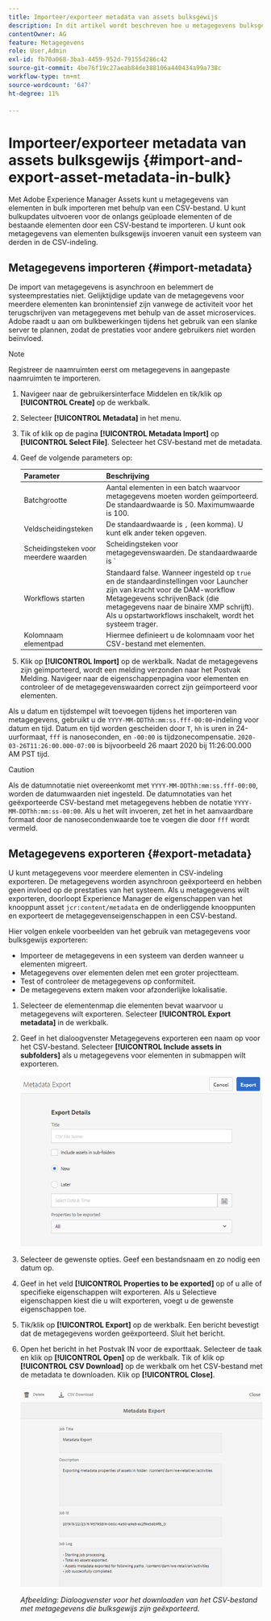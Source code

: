 ```yaml
---
title: Importeer/exporteer metadata van assets bulksgewijs
description: In dit artikel wordt beschreven hoe u metagegevens bulksgewijs kunt importeren en exporteren.
contentOwner: AG
feature: Metagegevens
role: User,Admin
exl-id: fb70a068-3ba3-4459-952d-79155d286c42
source-git-commit: 4be76f19c27aeab84de388106a440434a99a738c
workflow-type: tm+mt
source-wordcount: '647'
ht-degree: 11%

---
```


# Importeer/exporteer metadata van assets bulksgewijs {#import-and-export-asset-metadata-in-bulk}

Met Adobe Experience Manager Assets kunt u metagegevens van elementen in bulk importeren met behulp van een CSV-bestand. U kunt bulkupdates uitvoeren voor de onlangs geüploade elementen of de bestaande elementen door een CSV-bestand te importeren. U kunt ook metagegevens van elementen bulksgewijs invoeren vanuit een systeem van derden in de CSV-indeling.

## Metagegevens importeren {#import-metadata}

De import van metagegevens is asynchroon en belemmert de systeemprestaties niet. Gelijktijdige update van de metagegevens voor meerdere elementen kan bronintensief zijn vanwege de activiteit voor het terugschrijven van metagegevens met behulp van de asset microservices. Adobe raadt u aan om bulkbewerkingen tijdens het gebruik van een slanke server te plannen, zodat de prestaties voor andere gebruikers niet worden beïnvloed.

>[!NOTE]
>
>Registreer de naamruimten eerst om metagegevens in aangepaste naamruimten te importeren.

1. Navigeer naar de gebruikersinterface Middelen en tik/klik op **[!UICONTROL Create]** op de werkbalk.
1. Selecteer **[!UICONTROL Metadata]** in het menu.
1. Tik of klik op de pagina **[!UICONTROL Metadata Import]** op **[!UICONTROL Select File]**. Selecteer het CSV-bestand met de metadata.
1. Geef de volgende parameters op:

   | Parameter | Beschrijving |
   | ---------------------- | ------- |
   | Batchgrootte | Aantal elementen in een batch waarvoor metagegevens moeten worden geïmporteerd. De standaardwaarde is 50. Maximumwaarde is 100. |
   | Veldscheidingsteken | De standaardwaarde is `,` (een komma). U kunt elk ander teken opgeven. |
   | Scheidingsteken voor meerdere waarden | Scheidingsteken voor metagegevenswaarden. De standaardwaarde is `|`. |
   | Workflows starten | Standaard false. Wanneer ingesteld op `true` en de standaardinstellingen voor Launcher zijn van kracht voor de DAM-workflow Metagegevens schrijvenBack (die metagegevens naar de binaire XMP schrijft). Als u opstartworkflows inschakelt, wordt het systeem trager. |
   | Kolomnaam elementpad | Hiermee definieert u de kolomnaam voor het CSV-bestand met elementen. |

1. Klik op **[!UICONTROL Import]** op de werkbalk. Nadat de metagegevens zijn geïmporteerd, wordt een melding verzonden naar het Postvak Melding. Navigeer naar de eigenschappenpagina voor elementen en controleer of de metagegevenswaarden correct zijn geïmporteerd voor elementen.

Als u datum en tijdstempel wilt toevoegen tijdens het importeren van metagegevens, gebruikt u de `YYYY-MM-DDThh:mm:ss.fff-00:00`-indeling voor datum en tijd. Datum en tijd worden gescheiden door `T`, `hh` is uren in 24-uurformaat, `fff` is nanoseconden, en `-00:00` is tijdzonecompensatie. `2020-03-26T11:26:00.000-07:00` is bijvoorbeeld 26 maart 2020 bij 11:26:00.000 AM PST tijd.

>[!CAUTION]
>
>Als de datumnotatie niet overeenkomt met `YYYY-MM-DDThh:mm:ss.fff-00:00`, worden de datumwaarden niet ingesteld. De datumnotaties van het geëxporteerde CSV-bestand met metagegevens hebben de notatie `YYYY-MM-DDThh:mm:ss-00:00`. Als u het wilt invoeren, zet het in het aanvaardbare formaat door de nanosecondenwaarde toe te voegen die door `fff` wordt vermeld.

## Metagegevens exporteren {#export-metadata}

U kunt metagegevens voor meerdere elementen in CSV-indeling exporteren. De metagegevens worden asynchroon geëxporteerd en hebben geen invloed op de prestaties van het systeem. Als u metagegevens wilt exporteren, doorloopt Experience Manager de eigenschappen van het knooppunt asset `jcr:content/metadata` en de onderliggende knooppunten en exporteert de metagegevenseigenschappen in een CSV-bestand.

Hier volgen enkele voorbeelden van het gebruik van metagegevens voor bulksgewijs exporteren:

* Importeer de metagegevens in een systeem van derden wanneer u elementen migreert.
* Metagegevens over elementen delen met een groter projectteam.
* Test of controleer de metagegevens op conformiteit.
* De metagegevens extern maken voor afzonderlijke lokalisatie.

1. Selecteer de elementenmap die elementen bevat waarvoor u metagegevens wilt exporteren. Selecteer **[!UICONTROL Export metadata]** in de werkbalk.
1. Geef in het dialoogvenster Metagegevens exporteren een naam op voor het CSV-bestand. Selecteer **[!UICONTROL Include assets in subfolders]** als u metagegevens voor elementen in submappen wilt exporteren.

   ![Interface en opties voor het exporteren van metagegevens van alle elementen in een ](assets/export_metadata_page.png "folderInterface en opties voor het exporteren van metagegevens van alle elementen in een map")

1. Selecteer de gewenste opties. Geef een bestandsnaam en zo nodig een datum op.

1. Geef in het veld **[!UICONTROL Properties to be exported]** op of u alle of specifieke eigenschappen wilt exporteren. Als u Selectieve eigenschappen kiest die u wilt exporteren, voegt u de gewenste eigenschappen toe.

1. Tik/klik op **[!UICONTROL Export]** op de werkbalk. Een bericht bevestigt dat de metagegevens worden geëxporteerd. Sluit het bericht.
1. Open het bericht in het Postvak IN voor de exporttaak. Selecteer de taak en klik op **[!UICONTROL Open]** op de werkbalk. Tik of klik op **[!UICONTROL CSV Download]** op de werkbalk om het CSV-bestand met de metadata te downloaden. Klik op **[!UICONTROL Close]**.

   ![Dialoogvenster voor het downloaden van het CSV-bestand met metagegevens die bulksgewijs zijn geëxporteerd](assets/csv_download.png)

   *Afbeelding: Dialoogvenster voor het downloaden van het CSV-bestand met metagegevens die bulksgewijs zijn geëxporteerd.*
